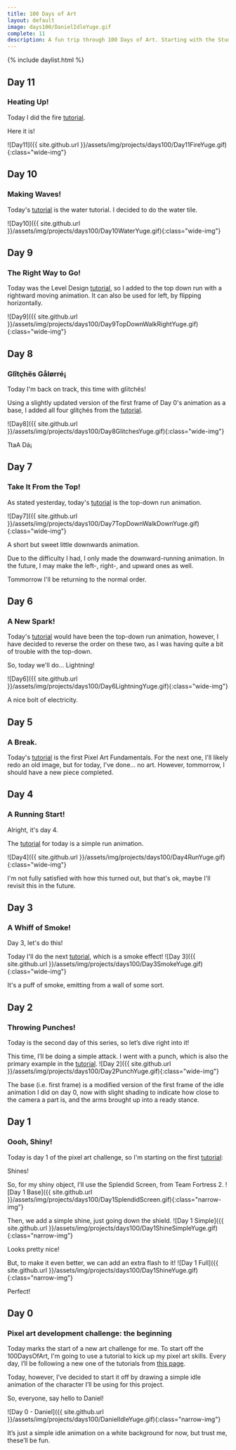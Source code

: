 ```yaml
---
title: 100 Days of Art
layout: default
image: days100/DanielIdleYuge.gif
complete: 11
description: A fun trip through 100 Days of Art. Starting with the Studio MiniBoss Pixel Art Tutorials
---
```


{% include daylist.html %}

## Day 11
### Heating Up!
Today I did the fire [tutorial](http:blog.studiominiboss.com/pixelart).

Here it is!

![Day11]({{ site.github.url }}/assets/img/projects/days100/Day11FireYuge.gif){:class="wide-img"}


## Day 10
### Making Waves!
Today's [tutorial](http:blog.studiominiboss.com/pixelart) is the water tutorial. I decided to do the water tile.

![Day10]({{ site.github.url }}/assets/img/projects/days100/Day10WaterYuge.gif){:class="wide-img"}

## Day 9
### The Right Way to Go!
Today was the Level Design [tutorial](http:blog.studiominiboss.com/pixelart), so I added to the top down run with a rightward moving animation. It can also be used for left, by flipping horizontally.

![Day9]({{ site.github.url }}/assets/img/projects/days100/Day9TopDownWalkRightYuge.gif){:class="wide-img"}

## Day 8
### Glîtçhës Gålørré¡
Today I'm back on track, this time with glïtchês!

Using a slightly updated version of the first frame of Day 0's animation as a base, I added all four glítçhés from the [tutorial](http:blog.studiominiboss.com/pixelart).

![Day8]({{ site.github.url }}/assets/img/projects/days100/Day8GlitchesYuge.gif){:class="wide-img"}

TtaA Dá¡


## Day 7
### Take It From the Top!
As stated yesterday, today's [tutorial](http:blog.studiominiboss.com/pixelart) is the top-down run animation.

![Day7]({{ site.github.url }}/assets/img/projects/days100/Day7TopDownWalkDownYuge.gif){:class="wide-img"}

A short but sweet little downwards animation.

Due to the difficulty I had, I only made the downward-running animation. In the future, I may make the left-, right-, and upward ones as well.

Tommorrow I'll be returning to the normal order.

## Day 6
### A New Spark!
Today's [tutorial](http://blog.studiominiboss.com/pixelart) would have been the top-down run animation, however, I have decided to reverse the order on these two, as I was having quite a bit of trouble with the top-down.

So, today we'll do... Lightning!

![Day6]({{ site.github.url }}/assets/img/projects/days100/Day6LightningYuge.gif){:class="wide-img"}

A nice bolt of electricity.

## Day 5
### A Break.
Today's [tutorial](http://blog.studiominiboss.com/pixelart) is the first Pixel Art Fundamentals. For the next one, I'll likely redo an old image, but for today, I've done... no art. However, tommorrow, I should have a new piece completed.

## Day 4
### A Running Start!
Alright, it's day 4.

The [tutorial](http://blog.studiominiboss.com/pixelart) for today is a simple run animation.

![Day4]({{ site.github.url }}/assets/img/projects/days100/Day4RunYuge.gif){:class="wide-img"}

I'm not fully satisfied with how this turned out, but that's ok, maybe I'll revisit this in the future.

## Day 3
### A Whiff of Smoke!
Day 3, let's do this!

Today I'll do the next [tutorial](http://blog.studiominiboss.com/pixelart), which is a smoke effect!
![Day 3]({{ site.github.url }}/assets/img/projects/days100/Day3SmokeYuge.gif){:class="wide-img"}

It's a puff of smoke, emitting from a wall of some sort.

## Day 2
### Throwing Punches!
Today is the second day of this series, so let’s dive right into it!

This time, I’ll be doing a simple attack. I went with a punch, which is also the primary example in the [tutorial](http://blog.studiominiboss.com/pixelart).
![Day 2]({{ site.github.url }}/assets/img/projects/days100/Day2PunchYuge.gif){:class="wide-img"}

The base (i.e. first frame) is a modified version of the first frame of the idle animation I did on day 0, now with slight shading to indicate how close to the camera a part is, and the arms brought up into a ready stance.


## Day 1
### Oooh, Shiny!
Today is day 1 of the pixel art challenge, so I'm starting on the first [tutorial](http://blog.studiominiboss.com/pixelart):

Shines!

So, for my shiny object, I’ll use the Splendid Screen, from Team Fortress 2.
![Day 1 Base]({{ site.github.url }}/assets/img/projects/days100/Day1SplendidScreen.gif){:class="narrow-img"}

Then, we add a simple shine, just going down the shield.
![Day 1 Simple]({{ site.github.url }}/assets/img/projects/days100/Day1ShineSimpleYuge.gif){:class="narrow-img"}

Looks pretty nice!

But, to make it even better, we can add an extra flash to it!
![Day 1 Full]({{ site.github.url }}/assets/img/projects/days100/Day1ShineYuge.gif){:class="narrow-img"}

Perfect!


## Day 0
### Pixel art development challenge: the beginning

Today marks the start of a new art challenge for me. To start off the 100DaysOfArt, I'm going to use a tutorial to kick up my pixel art skills. Every day, I’ll be following a new one of the tutorials from [this page](http://blog.studiominiboss.com/pixelart).

Today, however, I’ve decided to start it off by drawing a simple idle animation of the character I’ll be using for this project.

So, everyone, say hello to Daniel!

![Day 0 - Daniel]({{ site.github.url }}/assets/img/projects/days100/DanielIdleYuge.gif){:class="narrow-img"}

It’s just a simple idle animation on a white background for now, but trust me, these’ll be fun.
